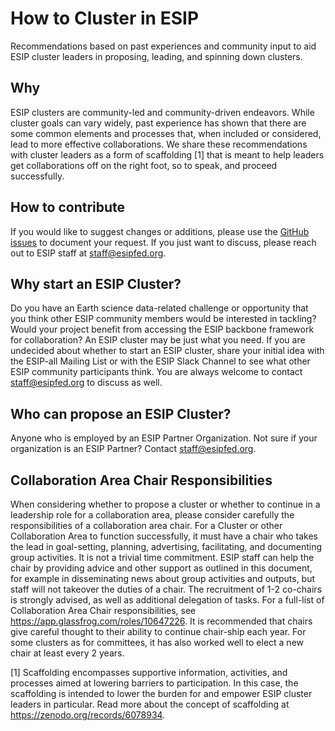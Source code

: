 # How to Cluster in ESIP
Recommendations based on past experiences and community input to aid ESIP cluster leaders in proposing, leading, and spinning down clusters.

## Why
ESIP clusters are community-led and community-driven endeavors. While cluster goals can vary widely, past experience has shown that there are some common elements and processes that, when included or considered, lead to more effective collaborations. We share these recommendations with cluster leaders as a form of scaffolding [1] that is meant to help leaders get collaborations off on the right foot, so to speak, and proceed successfully.

## How to contribute
If you would like to suggest changes or additions, please use the [GitHub issues](https://github.com/megancarterorlando/howtocluster/issues) to document your request. If you just want to discuss, please reach out to ESIP staff at staff@esipfed.org.

## Why start an ESIP Cluster?
Do you have an Earth science data-related challenge or opportunity that you think other ESIP community members would be interested in tackling? Would your project benefit from accessing the ESIP backbone framework for collaboration? An ESIP cluster may be just what you need. If you are undecided about whether to start an ESIP cluster, share your initial idea with the ESIP-all Mailing List or with the ESIP Slack Channel to see what other ESIP community participants think. You are always welcome to contact staff@esipfed.org to discuss as well.

## Who can propose an ESIP Cluster?
Anyone who is employed by an ESIP Partner Organization. Not sure if your organization is an ESIP Partner? Contact staff@esipfed.org.

## Collaboration Area Chair Responsibilities
When considering whether to propose a cluster or whether to continue in a leadership role for a collaboration area, please consider carefully the responsibilities of a collaboration area chair. For a Cluster or other Collaboration Area to function successfully, it must have a chair who takes the lead in goal-setting, planning, advertising, facilitating, and documenting group activities. It is not a trivial time commitment. ESIP staff can help the chair by providing advice and other support as outlined in this document, for example in disseminating news about group activities and outputs, but staff will not takeover the duties of a chair. The recruitment of 1-2 co-chairs is strongly advised, as well as additional delegation of tasks. For a full-list of Collaboration Area Chair responsibilities, see https://app.glassfrog.com/roles/10647226. It is recommended that chairs give careful thought to their ability to continue chair-ship each year. For some clusters as for committees, it has also worked well to elect a new chair at least every 2 years.


[1] Scaffolding encompasses supportive information, activities, and processes aimed at lowering barriers to participation. In this case, the scaffolding is intended to lower the burden for and empower ESIP cluster leaders in particular. Read more about the concept of scaffolding at https://zenodo.org/records/6078934.
